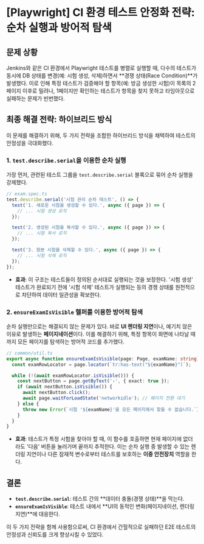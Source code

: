 # [Playwright] CI 환경 테스트 안정화 전략: 순차 실행과 방어적 탐색

## 문제 상황

Jenkins와 같은 CI 환경에서 Playwright 테스트를 병렬로 실행할 때, 다수의 테스트가 동시에 DB 상태를 변경(예: 시험 생성, 삭제)하면서 **경쟁 상태(Race Condition)**가 발생했다. 이로 인해 특정 테스트가 검증해야 할 항목(예: 방금 생성한 시험)이 목록의 2페이지 이후로 밀려나, 1페이지만 확인하는 테스트가 항목을 찾지 못하고 타임아웃으로 실패하는 문제가 빈번했다.

## 최종 해결 전략: 하이브리드 방식

이 문제를 해결하기 위해, 두 가지 전략을 조합한 하이브리드 방식을 채택하여 테스트의 안정성을 극대화했다.

### 1. `test.describe.serial`을 이용한 순차 실행

가장 먼저, 관련된 테스트 그룹을 `test.describe.serial` 블록으로 묶어 순차 실행을 강제했다.

```typescript
// exam.spec.ts
test.describe.serial('시험 관리 순차 테스트', () => {
  test('1. 새로운 시험을 생성할 수 있다.', async ({ page }) => {
    // ... 시험 생성 로직
  });

  test('2. 생성된 시험을 복사할 수 있다.', async ({ page }) => {
    // ... 시험 복사 로직
  });

  test('3. 원본 시험을 삭제할 수 있다.', async ({ page }) => {
    // ... 시험 삭제 로직
  });
});
```

- **효과**: 이 구조는 테스트들이 정의된 순서대로 실행되는 것을 보장한다. '시험 생성' 테스트가 완료되기 전에 '시험 삭제' 테스트가 실행되는 등의 경쟁 상태를 원천적으로 차단하여 데이터 일관성을 확보한다.

### 2. `ensureExamIsVisible` 헬퍼를 이용한 방어적 탐색

순차 실행만으로는 해결되지 않는 문제가 있다. 바로 **UI 렌더링 지연**이나, 예기치 않은 이유로 발생하는 **페이지네이션**이다. 이를 해결하기 위해, 특정 항목이 화면에 나타날 때까지 모든 페이지를 탐색하는 방어적 코드를 추가했다.

```typescript
// common/util.ts
export async function ensureExamIsVisible(page: Page, examName: string) {
  const examRowLocator = page.locator(`tr:has-text("${examName}")`);

  while (!(await examRowLocator.isVisible())) {
    const nextButton = page.getByText('›', { exact: true });
    if (await nextButton.isVisible()) {
      await nextButton.click();
      await page.waitForLoadState('networkidle'); // 페이지 전환 대기
    } else {
      throw new Error(`시험 '${examName}'을 모든 페이지에서 찾을 수 없습니다.`);
    }
  }
}
```

- **효과**: 테스트가 특정 시험을 찾아야 할 때, 이 함수를 호출하면 현재 페이지에 없더라도 '다음' 버튼을 눌러가며 끝까지 추적한다. 이는 순차 실행 중 발생할 수 있는 렌더링 지연이나 다른 잠재적 변수로부터 테스트를 보호하는 **이중 안전장치** 역할을 한다.

## 결론

- **`test.describe.serial`**: 테스트 간의 **데이터 충돌(경쟁 상태)**을 막는다.
- **`ensureExamIsVisible`**: 테스트 내에서 **UI의 동적인 변화(페이지네이션, 렌더링 지연)**에 대응한다.

이 두 가지 전략을 함께 사용함으로써, CI 환경에서 간헐적으로 실패하던 E2E 테스트의 안정성과 신뢰도를 크게 향상시킬 수 있었다.

